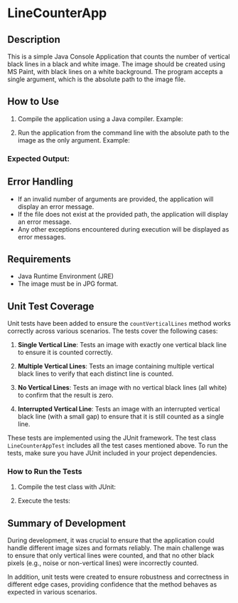 # LineCounterApp

## Description
This is a simple Java Console Application that counts the number of vertical black lines in a black and white image. The image should be created using MS Paint, with black lines on a white background. The program accepts a single argument, which is the absolute path to the image file.

## How to Use
1. Compile the application using a Java compiler.
   Example:

2. Run the application from the command line with the absolute path to the image as the only argument.
Example:


### Expected Output:


## Error Handling
- If an invalid number of arguments are provided, the application will display an error message.
- If the file does not exist at the provided path, the application will display an error message.
- Any other exceptions encountered during execution will be displayed as error messages.

## Requirements
- Java Runtime Environment (JRE)
- The image must be in JPG format.

## Unit Test Coverage
Unit tests have been added to ensure the `countVerticalLines` method works correctly across various scenarios. The tests cover the following cases:

1. **Single Vertical Line**: Tests an image with exactly one vertical black line to ensure it is counted correctly.
   
2. **Multiple Vertical Lines**: Tests an image containing multiple vertical black lines to verify that each distinct line is counted.

3. **No Vertical Lines**: Tests an image with no vertical black lines (all white) to confirm that the result is zero.

4. **Interrupted Vertical Line**: Tests an image with an interrupted vertical black line (with a small gap) to ensure that it is still counted as a single line.

These tests are implemented using the JUnit framework. The test class `LineCounterAppTest` includes all the test cases mentioned above. To run the tests, make sure you have JUnit included in your project dependencies.

### How to Run the Tests
1. Compile the test class with JUnit:


2. Execute the tests:


## Summary of Development
During development, it was crucial to ensure that the application could handle different image sizes and formats reliably. The main challenge was to ensure that only vertical lines were counted, and that no other black pixels (e.g., noise or non-vertical lines) were incorrectly counted.

In addition, unit tests were created to ensure robustness and correctness in different edge cases, providing confidence that the method behaves as expected in various scenarios.
